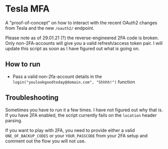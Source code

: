 # Tesla MFA
A "proof-of-concept" on how to interact with the recent OAuth2 changes from Tesla and the new `/oauth2/` endpoint.

Please note as of 29.01.21 (?) the reverse-engineered 2FA code is broken. Only non-2FA-accounts will give you a valid refresh/access token pair. I will update this script as soon as I have figured out what is going on.

## How to run
- Pass a valid non-2fa-account details in the `login("youlookgoodtoday@domain.com", "Shhhh!")` function

## Troubleshooting
Sometimes you have to run it a few times. I have not figured out why that is.
If you have 2FA enabled, the script currently fails on the `location` header parsing.

If you want to play with 2FA, you need to provide either a valid `ONE_OF_BACKUP_CODES` or your `YOUR_PASSCODE` from your 2FA setup and comment out the flow you will not use.